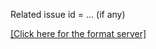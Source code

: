 <!-- Thank for your PR! If it's your first time contributing to Taichi, please make sure you have checked out [Contributor Guideline](https://taichi.readthedocs.io/en/latest/contributor_guide.html) (last update: Feb 18, 2019). A few simple rules are mentioned there to make us work together more efficiently :-) -->

Related issue id = ... (if any)

[[Click here for the format server]](http://kun.csail.mit.edu:31415/)
